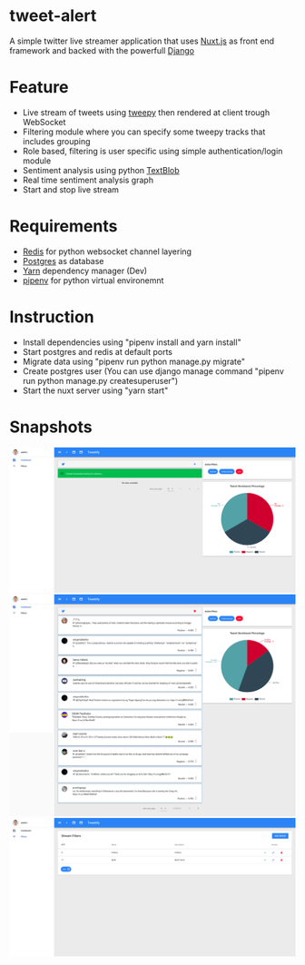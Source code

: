 # tweet-alert

A simple twitter live streamer application that uses [Nuxt.js](https://nuxtjs.org/) as front end framework and backed with the powerfull [Django](https://www.djangoproject.com/)

# Feature

- Live stream of tweets using [tweepy](http://www.tweepy.org/) then rendered at client trough WebSocket
- Filtering module where you can specify some tweepy tracks that includes grouping
- Role based, filtering is user specific using simple authentication/login module
- Sentiment analysis using python [TextBlob](https://textblob.readthedocs.io/en/dev/)
- Real time sentiment analysis graph
- Start and stop live stream

# Requirements

- [Redis](https://hub.docker.com/_/redis/) for python websocket channel layering
- [Postgres](https://hub.docker.com/_/postgres/) as database
- [Yarn](https://yarnpkg.com/en/) dependency manager (Dev)
- [pipenv](https://pypi.org/project/pipenv/) for python virtual environemnt

# Instruction

- Install dependencies using "pipenv install and yarn install"
- Start postgres and redis at default ports
- Migrate data using "pipenv run python manage.py migrate"
- Create postgres user (You can use django manage command "pipenv run python manage.py createsuperuser")
- Start the nuxt server using "yarn start"


# Snapshots
![](/screenshots/1.png?raw=true)
![](/screenshots/2.png?raw=true)
![](/screenshots/3.png?raw=true)

